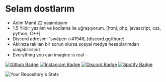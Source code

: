 # Selam dostlarım
- Adım Mami 22 yaşındayım
- 1.5 Yıldır yazılım ve kodlama ile uğraşıyorum. [html, php, javascript, css, python, C++]
- Discord adresim: 'swâpen ✩#1948, [discord.gg/thore]
- Aklınıza takılan bir sorun olursa sosyal medya hesaplarımdan ulaşabilirsiniz
- Everything you can imagine is real -

[![Github Badge](https://img.shields.io/badge/-Github-000?style=quare&labelColor=000&logo=Github&logoColor=white&link=https://github.com/Swapencnm)](link)
[![Instagram Badge](https://img.shields.io/badge/-Instagram-C13584?style=flat-quare&labelColor=C13584&logo=instagram&logoColor=white&link=https://www.instagram.com/swapen_cnm/)](link)
[![Discord Badge](https://img.shields.io/badge/-Discord-5865F2?style=flat-quare&labelColor=5865F2&logo=discord&logoColor=white&link=)](link)
[![Spotify Badge](https://img.shields.io/badge/-Spotify-1ED760?style=flat-quare&labelColor=1ED760&logo=spotify&logoColor=white&link=https://open.spotify.com/user/3126onxfpgz7yafskvksl4pgopky)](link)

![Your Repository's Stats](https://github-readme-stats.vercel.app/api?username=Swapencm&show_icons=true)
